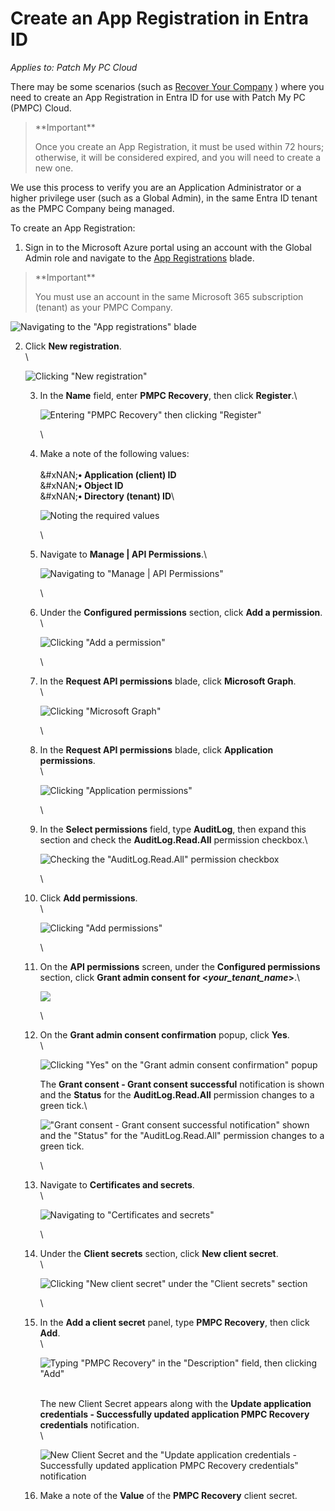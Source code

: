 # Create an App Registration in Entra ID

_Applies to: Patch My PC Cloud_

There may be some scenarios (such as [Recover Your Company](../../cloud-administration/manage-your-cloud-company/recover-your-cloud-company.md) ) where you need to create an App Registration in Entra ID for use with Patch My PC (PMPC) Cloud.

> \*\*Important\*\*
>
> Once you create an App Registration, it must be used within 72 hours; otherwise, it will be considered expired, and you will need to create a new one.

We use this process to verify you are an Application Administrator or a higher privilege user (such as a Global Admin), in the same Entra ID tenant as the PMPC Company being managed.

To create an App Registration:

1. Sign in to the Microsoft Azure portal using an account with the Global Admin role and navigate to the [App Registrations](https://portal.azure.com/#view/Microsoft_AAD_RegisteredApps/ApplicationsListBlade) blade.

> \*\*Important\*\*
>
> You must use an account in the same Microsoft 365 subscription (tenant) as your PMPC Company.

![Navigating to the "App registrations" blade](../../../_images/image-\(542\).png)

2.  Click **New registration**.\
    \\

    ![Clicking "New registration"](../../../_images/image-\(543\).png)

    3.  In the **Name** field, enter **PMPC Recovery**, then click **Register**.\\

        ![Entering "PMPC Recovery" then clicking "Register"](../../../_images/image-\(544\).png)

        \\
    4.  Make a note of the following values:\
        \
        \&#xNAN;**• Application (client) ID**\
        &#xNAN;**• Object ID**\
        &#xNAN;**• Directory (tenant) ID**\\

        ![Noting the required values](../../../_images/image-\(545\).png)

        \\
    5.  Navigate to **Manage | API Permissions**.\\

        ![Navigating to "Manage | API Permissions"](../../../_images/image-\(546\).png)

        \\
    6.  Under the **Configured permissions** section, click **Add a permission**.\
        \\

        ![Clicking "Add a permission"](../../../_images/image-\(547\).png)

        \\
    7.  In the **Request API permissions** blade, click **Microsoft Graph**.\
        \\

        ![Clicking "Microsoft Graph"](../../../_images/image-\(548\).png)

        \\
    8.  In the **Request API permissions** blade, click **Application permissions**.\
        \\

        ![Clicking "Application permissions"](../../../_images/image-\(549\).png)

        \\
    9.  In the **Select permissions** field, type **AuditLog**, then expand this section and check the **AuditLog.Read.All** permission checkbox.\\

        ![Checking the "AuditLog.Read.All" permission checkbox](../../../_images/image-\(550\).png)

        \\
    10. Click **Add permissions**.\
        \\

        ![Clicking "Add permissions"](../../../_images/image-\(551\).png)

        \\
    11. On the **API permissions** screen, under the **Configured permissions** section, click **Grant admin consent for <**_**your\_tenant\_name**_**>**.\\

        ![](../../../_images/image-\(552\).png)

        \\
    12. On the **Grant admin consent confirmation** popup, click **Yes**.\
        \\

        ![Clicking "Yes" on the "Grant admin consent confirmation" popup](../../../_images/image-\(553\).png)

        The **Grant consent - Grant consent successful** notification is shown and the **Status** for the **AuditLog.Read.All** permission changes to a green tick.\\

        !["Grant consent - Grant consent successful notification" shown and the "Status" for the "AuditLog.Read.All" permission changes to a green tick.](../../../_images/image-\(554\).png)

        \\
    13. Navigate to **Certificates and secrets**.\
        \\

        ![Navigating to "Certificates and secrets"](../../../_images/image-\(555\).png)

        \\
    14. Under the **Client secrets** section, click **New client secret**.\
        \\

        ![Clicking "New client secret" under the "Client secrets" section](../../../_images/image-\(556\).png)

        \\
    15. In the **Add a client secret** panel, type **PMPC Recovery**, then click **Add**.\
        \\

        ![Typing "PMPC Recovery" in the "Description" field, then clicking "Add"](../../../_images/image-\(557\).png)

        \
        The new Client Secret appears along with the **Update application credentials - Successfully updated application PMPC Recovery credentials** notification.\
        \\

        ![New Client Secret and the "Update application credentials - Successfully updated application PMPC Recovery credentials" notification](../../../_images/image-\(558\).png)
    16. Make a note of the **Value** of the **PMPC Recovery** client secret.
